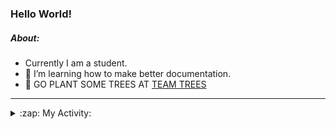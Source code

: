 ### Hello World!

##### About:
- Currently I am a student.
- 🌱 I’m learning how to make better documentation.
- 🌱 GO PLANT SOME TREES AT [TEAM TREES](https://teamtrees.org/)

---
<details>
  <summary>:zap: My Activity:</summary>
  
<!--START_SECTION:waka-->
![Code Time](http://img.shields.io/badge/Code%20Time-1%2C144%20hrs%2032%20mins-blue)

**I'm a Night 🦉** 

```text
🌞 Morning                1361 commits        ██░░░░░░░░░░░░░░░░░░░░░░░   09.04 % 
🌆 Daytime                5367 commits        █████████░░░░░░░░░░░░░░░░   35.65 % 
🌃 Evening                4349 commits        ███████░░░░░░░░░░░░░░░░░░   28.89 % 
🌙 Night                  3977 commits        ███████░░░░░░░░░░░░░░░░░░   26.42 % 
```
📅 **I'm Most Productive on Wednesday** 

```text
Monday                   2281 commits        ████░░░░░░░░░░░░░░░░░░░░░   15.15 % 
Tuesday                  1947 commits        ███░░░░░░░░░░░░░░░░░░░░░░   12.93 % 
Wednesday                3474 commits        ██████░░░░░░░░░░░░░░░░░░░   23.08 % 
Thursday                 1859 commits        ███░░░░░░░░░░░░░░░░░░░░░░   12.35 % 
Friday                   1467 commits        ██░░░░░░░░░░░░░░░░░░░░░░░   09.74 % 
Saturday                 1348 commits        ██░░░░░░░░░░░░░░░░░░░░░░░   08.95 % 
Sunday                   2678 commits        ████░░░░░░░░░░░░░░░░░░░░░   17.79 % 
```


📊 **This Week I Spent My Time On** 

```text
🔥 Editors: 
VS Code                  7 hrs 33 mins       █████████████████████████   100.00 % 

🐱‍💻 Projects: 
giveth-dapps-v2          3 hrs 38 mins       ████████████░░░░░░░░░░░░░   48.22 % 
praise                   3 hrs 37 mins       ████████████░░░░░░░░░░░░░   47.90 % 
impact-graph             17 mins             █░░░░░░░░░░░░░░░░░░░░░░░░   03.88 % 
```


 Last Updated on 03/07/2023 18:10:07 UTC
<!--END_SECTION:waka-->
</details>
